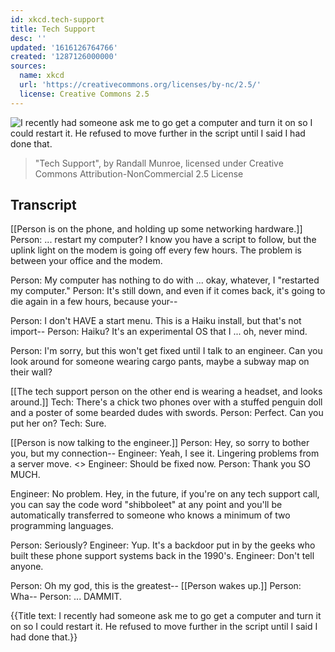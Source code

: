 ```yaml
---
id: xkcd.tech-support
title: Tech Support
desc: ''
updated: '1616126764766'
created: '1287126000000'
sources:
  name: xkcd
  url: 'https://creativecommons.org/licenses/by-nc/2.5/'
  license: Creative Commons 2.5
---
```

![I recently had someone ask me to go get a computer and turn it on so I could restart it. He refused to move further in the script until I said I had done that.](https://imgs.xkcd.com/comics/tech_support.png)
> "Tech Support", by Randall Munroe, licensed under Creative Commons Attribution-NonCommercial 2.5 License

## Transcript
[[Person is on the phone, and holding up some networking hardware.]]
Person: ... restart my computer? I know you have a script to follow, but the uplink light on the modem is going off every few hours. The problem is between your office and the modem.

Person: My computer has nothing to do with ... okay, whatever, I "restarted my computer."
Person: It's still down, and even if it comes back, it's going to die again in a few hours, because your--

Person: I don't HAVE a start menu. This is a Haiku install, but that's not import--
Person: Haiku? It's an experimental OS that I ... oh, never mind.

Person: I'm sorry, but this won't get fixed until I talk to an engineer. Can you look around for someone wearing cargo pants, maybe a subway map on their wall?

[[The tech support person on the other end is wearing a headset, and looks around.]]
Tech: There's a chick two phones over with a stuffed penguin doll and a poster of some bearded dudes with swords.
Person: Perfect. Can you put her on?
Tech: Sure.

[[Person is now talking to the engineer.]]
Person: Hey, so sorry to bother you, but my connection--
Engineer: Yeah, I see it. Lingering problems from a server move.
<<type type>>
Engineer: Should be fixed now.
Person: Thank you SO MUCH.

Engineer: No problem. Hey, in the future, if you're on any tech support call, you can say the code word "shibboleet" at any point and you'll be automatically transferred to someone who knows a minimum of two programming languages.

Person: Seriously?
Engineer: Yup. It's a backdoor put in by the geeks who built these phone support systems back in the 1990's.
Engineer: Don't tell anyone.

Person: Oh my god, this is the greatest--
[[Person wakes up.]]
Person: Wha--
Person: ... DAMMIT.

{{Title text: I recently had someone ask me to go get a computer and turn it on so I could restart it. He refused to move further in the script until I said I had done that.}}
